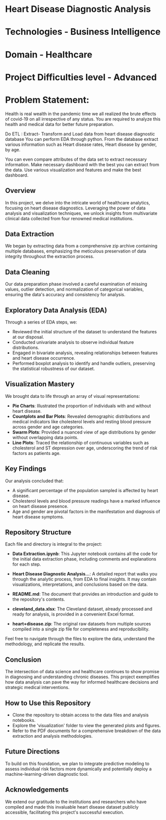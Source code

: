 # Heart Disease Diagnostic Analysis

# Technologies - Business Intelligence

# Domain - Healthcare

# Project Difficulties level - Advanced

# Problem Statement:
Health is real wealth in the pandemic time we all realized the brute effects of covid-19 on all irrespective of any status. You are required to analyze this health and medical data for better future preparation.

Do ETL : Extract- Transform and Load data from heart disease diagnostic database
You can perform EDA through python.
From the database extract various information such as Heart disease rates, Heart disease by gender, by age.

You can even compare attributes of the data set to extract necessary information. Make necessary dashboard with the best you can extract from the data. Use various visualization and features and make the best dashboard.


## Overview
In this project, we delve into the intricate world of healthcare analytics, focusing on heart disease diagnostics. Leveraging the power of data analysis and visualization techniques, we unlock insights from multivariate clinical data collected from four renowned medical institutions.

## Data Extraction
We began by extracting data from a comprehensive zip archive containing multiple databases, emphasizing the meticulous preservation of data integrity throughout the extraction process.

## Data Cleaning
Our data preparation phase involved a careful examination of missing values, outlier detection, and normalization of categorical variables, ensuring the data's accuracy and consistency for analysis.

## Exploratory Data Analysis (EDA)
Through a series of EDA steps, we:
- Reviewed the initial structure of the dataset to understand the features at our disposal.
- Conducted univariate analysis to observe individual feature distributions.
- Engaged in bivariate analysis, revealing relationships between features and heart disease occurrence.
- Performed boxplot analysis to identify and handle outliers, preserving the statistical robustness of our dataset.

## Visualization Mastery
We brought data to life through an array of visual representations:
- **Pie Charts**: Illustrated the proportion of individuals with and without heart disease.
- **Countplots and Bar Plots**: Revealed demographic distributions and medical indicators like cholesterol levels and resting blood pressure across gender and age categories.
- **Swarm Plots**: Provided a nuanced view of age distributions by gender without overlapping data points.
- **Line Plots**: Traced the relationship of continuous variables such as cholesterol and ST depression over age, underscoring the trend of risk factors as patients age.

## Key Findings
Our analysis concluded that:
- A significant percentage of the population sampled is affected by heart disease.
- Cholesterol levels and blood pressure readings have a marked influence on heart disease presence.
- Age and gender are pivotal factors in the manifestation and diagnosis of heart disease symptoms.

## Repository Structure

Each file and directory is integral to the project:

- **Data Extraction.ipynb**: This Jupyter notebook contains all the code for the initial data extraction phase, including comments and explanations for each step.
  
- **Heart Disease Diagnostic Analysis...**: A detailed report that walks you through the analytic process, from EDA to final insights. It may contain visualizations, interpretations, and conclusions based on the data.
  
- **README.md**: The document that provides an introduction and guide to the repository's contents.
  
- **cleveland_data.xlsx**: The Cleveland dataset, already processed and ready for analysis, is provided in a convenient Excel format.
  
- **heart+disease.zip**: The original raw datasets from multiple sources compiled into a single zip file for completeness and reproducibility.

Feel free to navigate through the files to explore the data, understand the methodology, and replicate the results.


## Conclusion
The intersection of data science and healthcare continues to show promise in diagnosing and understanding chronic diseases. This project exemplifies how data analysis can pave the way for informed healthcare decisions and strategic medical interventions.

## How to Use this Repository
- Clone the repository to obtain access to the data files and analysis notebooks.
- Explore the 'visualization' folder to view the generated plots and figures.
- Refer to the PDF documents for a comprehensive breakdown of the data extraction and analysis methodologies.

## Future Directions
To build on this foundation, we plan to integrate predictive modeling to assess individual risk factors more dynamically and potentially deploy a machine-learning-driven diagnostic tool.

## Acknowledgements
We extend our gratitude to the institutions and researchers who have compiled and made this invaluable heart disease dataset publicly accessible, facilitating this project's successful execution.
